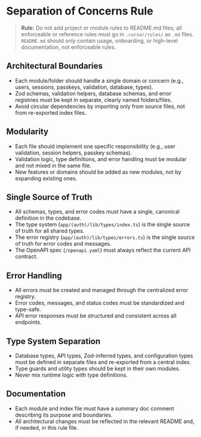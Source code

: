 # Separation of Concerns Rule

> **Rule:** Do not add project or module rules to README.md files; all enforceable or reference rules must go in `.cursor/rules/` as `.md` files. `README.md` should only contain usage, onboarding, or high-level documentation, not enforceable rules.

## Architectural Boundaries
- Each module/folder should handle a single domain or concern (e.g., users, sessions, passkeys, validation, database, types).
- Zod schemas, validation helpers, database schemas, and error registries must be kept in separate, clearly named folders/files.
- Avoid circular dependencies by importing only from source files, not from re-exported index files.

## Modularity
- Each file should implement one specific responsibility (e.g., user validation, session helpers, passkey schemas).
- Validation logic, type definitions, and error handling must be modular and not mixed in the same file.
- New features or domains should be added as new modules, not by expanding existing ones.

## Single Source of Truth
- All schemas, types, and error codes must have a single, canonical definition in the codebase.
- The type system (`app/(auth)/lib/types/index.ts`) is the single source of truth for all shared types.
- The error registry (`app/(auth)/lib/types/errors.ts`) is the single source of truth for error codes and messages.
- The OpenAPI spec (`/openapi.yaml`) must always reflect the current API contract.

## Error Handling
- All errors must be created and managed through the centralized error registry.
- Error codes, messages, and status codes must be standardized and type-safe.
- API error responses must be structured and consistent across all endpoints.

## Type System Separation
- Database types, API types, Zod-inferred types, and configuration types must be defined in separate files and re-exported from a central index.
- Type guards and utility types should be kept in their own modules.
- Never mix runtime logic with type definitions.

## Documentation
- Each module and index file must have a summary doc comment describing its purpose and boundaries.
- All architectural changes must be reflected in the relevant README and, if needed, in this rule file. 